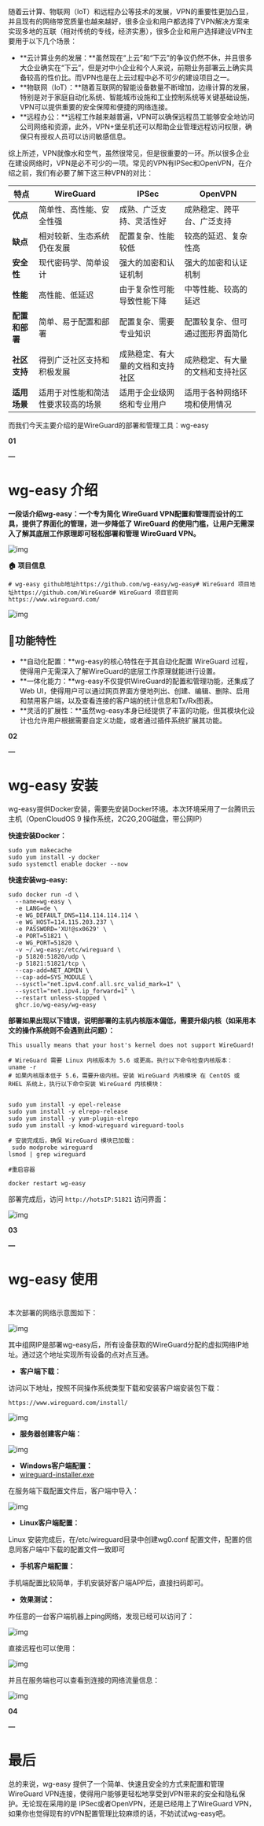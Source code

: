 随着云计算、物联网（IoT）和远程办公等技术的发展，VPN的重要性更加凸显，并且现有的网络带宽质量也越来越好，很多企业和用户都选择了VPN解决方案来实现多地的互联（相对传统的专线，经济实惠），很多企业和用户选择建设VPN主要用于以下几个场景：

- **云计算业务的发展：**虽然现在“上云”和“下云”的争议仍然不休，并且很多大企业确实在“下云”，但是对中小企业和个人来说，前期业务部署云上确实具备较高的性价比。而VPN也是在上云过程中必不可少的建设项目之一。
- **物联网（IoT）：**随着互联网的智能设备数量不断增加，边缘计算的发展，特别是对于家庭自动化系统、智能城市设施和工业控制系统等关键基础设施，VPN可以提供重要的安全保障和便捷的网络连接。
- **远程办公：**远程工作越来越普遍，VPN可以确保远程员工能够安全地访问公司网络和资源，此外，VPN+堡垒机还可以帮助企业管理远程访问权限，确保只有授权人员可以访问敏感信息。

综上所述，VPN就像水和空气，虽然很常见，但是很重要的一环。所以很多企业在建设网络时，VPN是必不可少的一项。常见的VPN有IPSec和OpenVPN，在介绍之前，我们有必要了解下这三种VPN的对比：



| **特点**       | **WireGuard**                      | **IPSec**                        | **OpenVPN**                      |
| -------------- | ---------------------------------- | -------------------------------- | -------------------------------- |
| **优点**       | 简单性、高性能、安全性强           | 成熟、广泛支持、灵活性好         | 成熟稳定、跨平台、广泛支持       |
| **缺点**       | 相对较新、生态系统仍在发展         | 配置复杂、性能较低               | 较高的延迟、复杂性高             |
| **安全性**     | 现代密码学、简单设计               | 强大的加密和认证机制             | 强大的加密和认证机制             |
| **性能**       | 高性能、低延迟                     | 由于复杂性可能导致性能下降       | 中等性能、较高的延迟             |
| **配置和部署** | 简单、易于配置和部署               | 配置复杂、需要专业知识           | 配置较复杂、但可通过图形界面简化 |
| **社区支持**   | 得到广泛社区支持和积极发展         | 成熟稳定、有大量的文档和支持社区 | 成熟稳定、有大量的文档和支持社区 |
| **适用场景**   | 适用于对性能和简洁性要求较高的场景 | 适用于企业级网络和专业用户       | 适用于各种网络环境和使用情况     |

而我们今天主要介绍的是WireGuard的部署和管理工具：wg-easy

**01** 

**—** 

#  wg-easy 介绍 

**一段话介绍wg-easy：一个专为简化 WireGuard VPN配置和管理而设计的工具，提供了界面化的管理，进一步降低了 WireGuard 的使用门槛，让用户无需深入了解其底层工作原理即可轻松部署和管理 WireGuard VPN。**

![img](https://mmbiz.qpic.cn/mmbiz_png/kgXibFxsv0e1zIXML5mFvZlN9ibMFZkRtLXhPH5axiaP6PDyQzrKL4U9DCcFKRSHyGfo6tx5mHomL8J0DKlL0qcNA/640?wx_fmt=png&from=appmsg)

**🏠 项目信息**

```
# wg-easy github地址https://github.com/wg-easy/wg-easy# WireGuard 项目地址https://github.com/WireGuard# WireGuard 项目官网https://www.wireguard.com/
```

![img](https://mmbiz.qpic.cn/mmbiz_png/kgXibFxsv0e1zIXML5mFvZlN9ibMFZkRtLaLKUT123UTBdG3Rj1SltPkicRLkB33l8volSQJ8hE6cX7HXGCTpAlkw/640?wx_fmt=png&from=appmsg)

## 🚀**功能特性**

- **自动化配置：**wg-easy的核心特性在于其自动化配置 WireGuard 过程，使得用户无需深入了解WireGuard的底层工作原理就能进行设置。
- **一体化能力：**wg-easy不仅提供WireGuard的配置和管理功能，还集成了Web UI，使得用户可以通过网页界面方便地列出、创建、编辑、删除、启用和禁用客户端，以及查看连接的客户端的统计信息和Tx/Rx图表。
- **灵活的扩展性：**虽然wg-easy本身已经提供了丰富的功能，但其模块化设计也允许用户根据需要自定义功能，或者通过插件系统扩展其功能。



**02**

**—**

#  wg-easy 安装 

wg-easy提供Docker安装，需要先安装Docker环境。本次环境采用了一台腾讯云主机（OpenCloudOS 9 操作系统，2C2G,20G磁盘，带公网IP）

**快速安装Docker：**

```
sudo yum makecache
sudo yum install -y docker 
sudo systemctl enable docker --now
```

**快速安装wg-easy:**

```
sudo docker run -d \
  --name=wg-easy \
  -e LANG=de \
  -e WG_DEFAULT_DNS=114.114.114.114 \
  -e WG_HOST=114.115.203.237 \
  -e PASSWORD='XU!@sx0629' \
  -e PORT=51821 \
  -e WG_PORT=51820 \
  -v ~/.wg-easy:/etc/wireguard \
  -p 51820:51820/udp \
  -p 51821:51821/tcp \
  --cap-add=NET_ADMIN \
  --cap-add=SYS_MODULE \
  --sysctl="net.ipv4.conf.all.src_valid_mark=1" \
  --sysctl="net.ipv4.ip_forward=1" \
  --restart unless-stopped \
  ghcr.io/wg-easy/wg-easy
```

**部署如果出现以下错误，说明部署的主机内核版本偏低，需要升级内核（如采用本文的操作系统则不会遇到此问题）：**

```shell
This usually means that your host's kernel does not support WireGuard!
```

```shell
# WireGuard 需要 Linux 内核版本为 5.6 或更高。执行以下命令检查内核版本：
uname -r
# 如果内核版本低于 5.6，需要升级内核。安装 WireGuard 内核模块 在 CentOS 或 RHEL 系统上，执行以下命令安装 WireGuard 内核模块：


sudo yum install -y epel-release
sudo yum install -y elrepo-release
sudo yum install -y yum-plugin-elrepo
sudo yum install -y kmod-wireguard wireguard-tools

# 安装完成后，确保 WireGuard 模块已加载：
 sudo modprobe wireguard
lsmod | grep wireguard

#重启容器

docker restart wg-easy

```





部署完成后，访问   `http://hotsIP:51821` 访问界面：

![img](https://mmbiz.qpic.cn/mmbiz_jpg/kgXibFxsv0e1zIXML5mFvZlN9ibMFZkRtLMXCjvLMRFiacHgu87mu2Rj2cibbtA3fiaBUxc0sTkAU4cCPIGf7TYoBQQ/640?wx_fmt=jpeg&from=appmsg)



**03**

**—**

#  wg-easy 使用 

# 

本次部署的网络示意图如下：

![img](https://mmbiz.qpic.cn/mmbiz_png/kgXibFxsv0e1zIXML5mFvZlN9ibMFZkRtLh7joAdOIibcjJdHIWGOyV9q5Z2fpZHZlibz1fTmQDdhzLreVibcqH8icBQ/640?wx_fmt=png&from=appmsg)

其中组网IP是部署wg-easy后，所有设备获取的WireGuard分配的虚拟网络IP地址。通过这个地址实现所有设备的点对点互通。



- **客户端下载：**

访问以下地址，按照不同操作系统类型下载和安装客户端安装包下载：

```
https://www.wireguard.com/install/
```

![img](https://mmbiz.qpic.cn/mmbiz_png/kgXibFxsv0e1zIXML5mFvZlN9ibMFZkRtLKIG3uOGA5KrWSHaRcoJ6Z4TkUumZpMlslroA723XguW95aesMiaib4EA/640?wx_fmt=png&from=appmsg)

- **服务器创建客户端：**

![img](https://mmbiz.qpic.cn/mmbiz_jpg/kgXibFxsv0e1zIXML5mFvZlN9ibMFZkRtLHXliaEzCRgWFxJibicezMgUnvMdiaicTZ0LlLtx32T6AvhI8RbqgBM88kHQ/640?wx_fmt=jpeg&from=appmsg)

- **Windows客户端配置：**
-  [wireguard-installer.exe](..\..\..\Downloads\wireguard-installer.exe) 

在服务端下载配置文件后，客户端中导入：

![img](https://mmbiz.qpic.cn/mmbiz_jpg/kgXibFxsv0e1zIXML5mFvZlN9ibMFZkRtL4icN6JaKoVeIPwhhdGNUHhia0uetVx1PUnvcZahclPeOiaRCFzx1FKY4g/640?wx_fmt=jpeg&from=appmsg)

- **Linux客户端配置：**

Linux 安装完成后，在/etc/wireguard目录中创建wg0.conf 配置文件，配置的信息同客户端中下载的配置文件一致即可

- **手机客户端配置：**

手机端配置比较简单，手机安装好客户端APP后，直接扫码即可。

- **效果测试：**

咋任意的一台客户端机器上ping网络，发现已经可以访问了：

![img](https://mmbiz.qpic.cn/mmbiz_jpg/kgXibFxsv0e1zIXML5mFvZlN9ibMFZkRtLztHOB2JaLibKupRdhh2M87icDyda2IqY1PWNE8VVqxKVgBZhS7S7hUZg/640?wx_fmt=jpeg&from=appmsg)



直接远程也可以使用：

![img](https://mmbiz.qpic.cn/mmbiz_jpg/kgXibFxsv0e1zIXML5mFvZlN9ibMFZkRtLuWThLMXdCp62TIfvrjZI461zu0PY0tM63FWPQCHhz24R3Zj4MNeLng/640?wx_fmt=jpeg&from=appmsg)



并且在服务端也可以查看到连接的网络流量信息：

![img](https://mmbiz.qpic.cn/mmbiz_jpg/kgXibFxsv0e1zIXML5mFvZlN9ibMFZkRtLrppg3wFNz6AdDElc6vTEBgk1bTZicZx4nFL2qEy5bv3pggialNqOYyAQ/640?wx_fmt=jpeg&from=appmsg)



**04**

**—**

#  最后 

总的来说，wg-easy 提供了一个简单、快速且安全的方式来配置和管理 WireGuard VPN连接，使得用户能够更轻松地享受到VPN带来的安全和隐私保护。无论现在采用的是 IPSec或者OpenVPN，还是已经用上了WireGuard VPN，如果你也觉得现有的VPN配置管理比较麻烦的话，不妨试试wg-easy吧。
